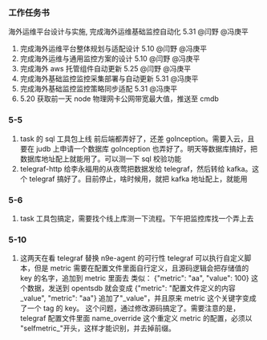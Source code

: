 ### 工作任务书

海外运维平台设计与实施, 完成海外运维基础监控自动化 5.31 @闫野 @冯庚平

1. 完成海外运维平台整体规划与适配设计 5.10 @闫野 @冯庚平
2. 完成海外运维与通用监控方案的设计 5.10 @闫野 @冯庚平
3. 完成海外 aws 托管组件自动更新 5.25 @闫野 @冯庚平
4. 完成海外基础监控监控采集部署与自动更新 5.31 @冯庚平
5. 完成海外基础监控监控策略同步适配 5.31 @冯庚平
6. 5.20 获取前一天 node 物理网卡公网带宽最大值，推送至 cmdb

### 5-5

1. task 的 sql 工具包上线
   前后端都弄好了，还差 goInception。需要入云，且要在 judb 上申请一个数据库
   goInception 也弄好了。明天等数据库搞好，把数据库地址配上就能用了。可以测一下 sql 校验功能
2. telegraf-http
   给李永福用的从夜莺把数据发给 telegraf，然后转给 kafka。这个 telegraf 搞好了。目前停止，啥时候用，就把 kafka 地址配上，就能用

### 5-6

1. task 工具包搞定，需要找个线上库测一下流程。下午把监控库找一个弄上去

### 5-10

1. 这两天在看 telegraf 替换 n9e-agent 的可行性
   telegraf 可以执行自定义脚本，但是 metric 需要在配置文件里面自行定义，且源码逻辑会把存储值的 key 的名字，追加到 metric 里面去
   类似：
   {"metric": "aa", "value": 100}
   这个数据，发送到 opentsdb 就会变成
   {"metric": "配置文件定义的内容\_value", "metric": "aa"}
   追加了"\_value"，并且原来 metric 这个关键字变成了一个 tag 的 key。
   这个问题，通过修改源码搞定了。需要注意的是，telegraf 配置文件里面 name_override 这个重定义 metric 的配置，必须以 "selfmetric\_"开头，这样才能识别，并去掉前缀。
